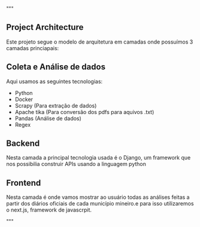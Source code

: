 
"""
## Project Architecture

Este projeto segue o modelo de arquitetura em camadas onde possuímos 3 camadas princiapais: 

## Coleta e Análise de dados

Aqui usamos as seguintes tecnologias:

- Python
- Docker
- Scrapy (Para extração de dados)
- Apache tika (Para conversão dos pdfs para aquivos .txt)
- Pandas (Análise de dados)
- Regex


## Backend

Nesta camada a principal tecnologia usada é o Django, um framework que nos possibilia construir APIs usando a linguagem python

## Frontend

Nesta camada é onde vamos mostrar ao usuário todas as análises feitas a partir dos diários oficiais de cada município mineiro.e para isso utilizaremos o next.js, framework de javascrpit. 

"""
